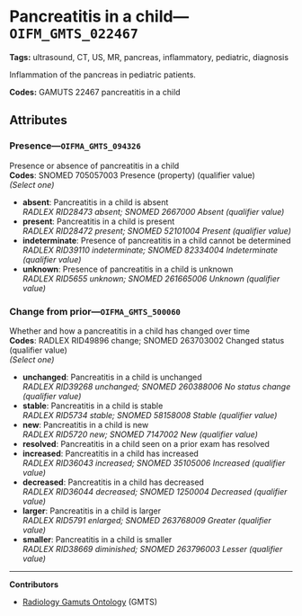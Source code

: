 # Pancreatitis in a child—`OIFM_GMTS_022467`

**Tags:** ultrasound, CT, US, MR, pancreas, inflammatory, pediatric, diagnosis

Inflammation of the pancreas in pediatric patients.

**Codes:** GAMUTS 22467 pancreatitis in a child

## Attributes

### Presence—`OIFMA_GMTS_094326`

Presence or absence of pancreatitis in a child  
**Codes**: SNOMED 705057003 Presence (property) (qualifier value)  
*(Select one)*

- **absent**: Pancreatitis in a child is absent  
_RADLEX RID28473 absent; SNOMED 2667000 Absent (qualifier value)_
- **present**: Pancreatitis in a child is present  
_RADLEX RID28472 present; SNOMED 52101004 Present (qualifier value)_
- **indeterminate**: Presence of pancreatitis in a child cannot be determined  
_RADLEX RID39110 indeterminate; SNOMED 82334004 Indeterminate (qualifier value)_
- **unknown**: Presence of pancreatitis in a child is unknown  
_RADLEX RID5655 unknown; SNOMED 261665006 Unknown (qualifier value)_

### Change from prior—`OIFMA_GMTS_500060`

Whether and how a pancreatitis in a child has changed over time  
**Codes**: RADLEX RID49896 change; SNOMED 263703002 Changed status (qualifier value)  
*(Select one)*

- **unchanged**: Pancreatitis in a child is unchanged  
_RADLEX RID39268 unchanged; SNOMED 260388006 No status change (qualifier value)_
- **stable**: Pancreatitis in a child is stable  
_RADLEX RID5734 stable; SNOMED 58158008 Stable (qualifier value)_
- **new**: Pancreatitis in a child is new  
_RADLEX RID5720 new; SNOMED 7147002 New (qualifier value)_
- **resolved**: Pancreatitis in a child seen on a prior exam has resolved  
- **increased**: Pancreatitis in a child has increased  
_RADLEX RID36043 increased; SNOMED 35105006 Increased (qualifier value)_
- **decreased**: Pancreatitis in a child has decreased  
_RADLEX RID36044 decreased; SNOMED 1250004 Decreased (qualifier value)_
- **larger**: Pancreatitis in a child is larger  
_RADLEX RID5791 enlarged; SNOMED 263768009 Greater (qualifier value)_
- **smaller**: Pancreatitis in a child is smaller  
_RADLEX RID38669 diminished; SNOMED 263796003 Lesser (qualifier value)_

---

**Contributors**

- [Radiology Gamuts Ontology](https://gamuts.net/) (GMTS)